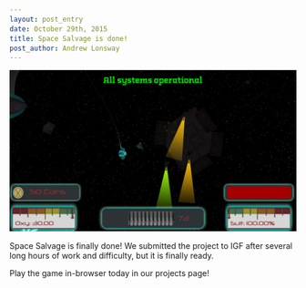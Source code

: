 ```yaml
---
layout: post_entry
date: October 29th, 2015
title: Space Salvage is done!
post_author: Andrew Lonsway
---
```


![alt text](/img/salvageDone.png)

Space Salvage is finally done! We submitted the project to IGF after several long hours of work and difficulty, but it is finally ready.

Play the game in-browser today in our projects page!